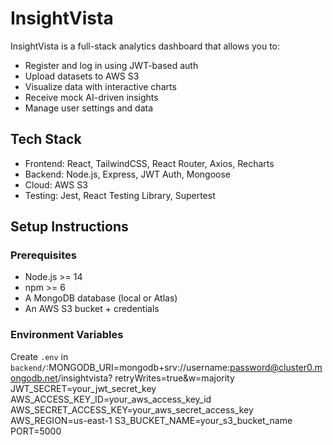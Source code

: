 # InsightVista

InsightVista is a full-stack analytics dashboard that allows you to:
- Register and log in using JWT-based auth
- Upload datasets to AWS S3
- Visualize data with interactive charts
- Receive mock AI-driven insights
- Manage user settings and data

## Tech Stack
- Frontend: React, TailwindCSS, React Router, Axios, Recharts
- Backend: Node.js, Express, JWT Auth, Mongoose
- Cloud: AWS S3
- Testing: Jest, React Testing Library, Supertest

## Setup Instructions

### Prerequisites
- Node.js >= 14
- npm >= 6
- A MongoDB database (local or Atlas)
- An AWS S3 bucket + credentials

### Environment Variables
Create `.env` in `backend/`:MONGODB_URI=mongodb+srv://username:password@cluster0.mongodb.net/insightvista?
retryWrites=true&w=majority JWT_SECRET=your_jwt_secret_key
AWS_ACCESS_KEY_ID=your_aws_access_key_id 
AWS_SECRET_ACCESS_KEY=your_aws_secret_access_key
AWS_REGION=us-east-1 
S3_BUCKET_NAME=your_s3_bucket_name PORT=5000
